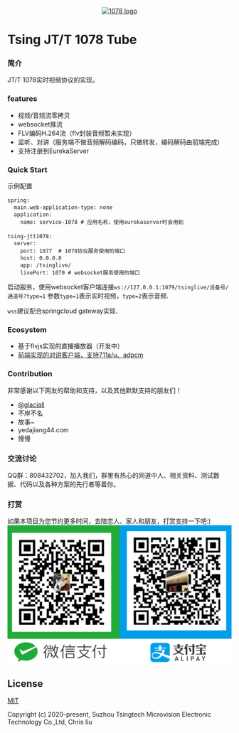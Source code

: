 <p align="center"><a href="https://github.com/SuperChrisliu" target="_blank" rel="noopener noreferrer"><img width="500" src="http://cdn.chrisliu.top/1078logo.png" alt="1078 logo"></a></p>

# Tsing JT/T 1078 Tube

### 简介
JT/T 1078实时视频协议的实现。

### features
* 视频/音频流零拷贝
* websocket推流
* FLV编码H.264流（flv封装音频暂未实现）
* 监听、对讲（服务端不做音频解码编码，只做转发，编码解码由前端完成）
* 支持注册到EurekaServer

### Quick Start
示例配置
```
spring:
  main.web-application-type: none
  application:
    name: service-1078 # 应用名称，使用eurekaserver时会用到

tsing-jtt1078:
  server:
    port: 1077  # 1078协议服务使用的端口
    host: 0.0.0.0
    app: /tsinglive/ 
    livePort: 1079 # websocket服务使用的端口
```
启动服务，使用websocket客户端连接`ws://127.0.0.1:1079/tsinglive/设备号/通道号?type=1`
参数`type=1`表示实时视频，`type=2`表示音频.

`wss`建议配合springcloud gateway实现.

### Ecosystem
* 基于flvjs实现的直播播放器（开发中）
* [前端实现的对讲客户端，支持711a/u、adpcm](https://github.com/SuperChrisliu/voiceintercom)


### Contribution
非常感谢以下网友的帮助和支持，以及其他默默支持的朋友们！
* [@glaciall](https://github.com/glaciall)
* 不岸不名
* 故事~
* yedajiang44.com
* 慢慢

### 交流讨论
QQ群：808432702，加入我们，群里有热心的同道中人、相关资料、测试数据、代码以及各种方案的先行者等着你。

### 打赏
如果本项目为您节约更多时间，去陪恋人、家人和朋友，打赏支持一下吧:)
<a href="http://cdn.chrisliu.top/receivemoney.png" target="_blank" rel="noopener noreferrer"><img src="./receivemoney.png" alt="receivemoney"></a>

## License
[MIT](http://opensource.org/licenses/MIT)

Copyright (c) 2020-present, Suzhou Tsingtech Microvision Electronic Technology Co.,Ltd, Chris liu
